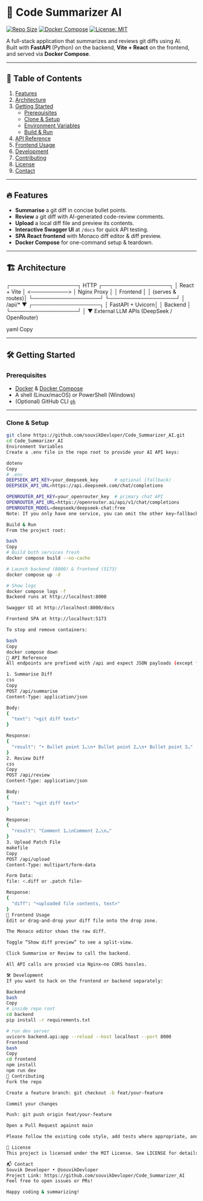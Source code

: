 # 🚀 Code Summarizer AI

[![Repo Size](https://img.shields.io/github/repo-size/souvikDevloper/Code_Summarizer_AI)](https://github.com/souvikDevloper/Code_Summarizer_AI)
[![Docker Compose](https://img.shields.io/badge/docker-compose-✓-blue)]()
[![License: MIT](https://img.shields.io/badge/License-MIT-yellow.svg)](LICENSE)

A full-stack application that summarizes and reviews git diffs using AI.  
Built with **FastAPI** (Python) on the backend, **Vite + React** on the frontend, and served via **Docker Compose**.

---

## 📖 Table of Contents

1. [Features](#-features)  
2. [Architecture](#-architecture)  
3. [Getting Started](#-getting-started)  
   - [Prerequisites](#prerequisites)  
   - [Clone & Setup](#clone--setup)  
   - [Environment Variables](#environment-variables)  
   - [Build & Run](#build--run)  
4. [API Reference](#-api-reference)  
5. [Frontend Usage](#-frontend-usage)  
6. [Development](#-development)  
7. [Contributing](#-contributing)  
8. [License](#-license)  
9. [Contact](#-contact)  

---

## 🔥 Features

- **Summarise** a git diff in concise bullet points.  
- **Review** a git diff with AI-generated code-review comments.  
- **Upload** a local diff file and preview its contents.  
- **Interactive Swagger UI** at `/docs` for quick API testing.  
- **SPA React frontend** with Monaco diff editor & diff preview.  
- **Docker Compose** for one-command setup & teardown.  

---

## 🏗 Architecture

┌──────────────────┐ HTTP ┌──────────────────┐
│ React + Vite │ <──────────> │ Nginx Proxy │
│ Frontend │ │ (serves & routes)│
└──────────────────┘ └──────────────────┘
│ /api/*
▼
┌──────────────────┐
│ FastAPI + Uvicorn│
│ Backend │
└──────────────────┘
│
▼
External LLM APIs (DeepSeek / OpenRouter)

yaml
Copy

---

## 🛠 Getting Started

### Prerequisites

- [Docker](https://www.docker.com/) & [Docker Compose](https://docs.docker.com/compose/)  
- A shell (Linux/macOS) or PowerShell (Windows)  
- (Optional) GitHub CLI [`gh`](https://cli.github.com/)  

---

### Clone & Setup

```bash
git clone https://github.com/souvikDevloper/Code_Summarizer_AI.git
cd Code_Summarizer_AI
Environment Variables
Create a .env file in the repo root to provide your AI API keys:

dotenv
Copy
# .env
DEEPSEEK_API_KEY=your_deepseek_key      # optional (fallback)
DEEPSEEK_API_URL=https://api.deepseek.com/chat/completions

OPENROUTER_API_KEY=your_openrouter_key  # primary chat API
OPENROUTER_API_URL=https://openrouter.ai/api/v1/chat/completions
OPENROUTER_MODEL=deepseek/deepseek-chat:free
Note: If you only have one service, you can omit the other key—fallback logic will skip missing ones.

Build & Run
From the project root:

bash
Copy
# Build both services fresh
docker compose build --no-cache

# Launch backend (8000) & frontend (5173)
docker compose up -d

# Show logs
docker compose logs -f
Backend runs at http://localhost:8000

Swagger UI at http://localhost:8000/docs

Frontend SPA at http://localhost:5173

To stop and remove containers:

bash
Copy
docker compose down
📡 API Reference
All endpoints are prefixed with /api and expect JSON payloads (except file upload).

1. Summarise Diff
css
Copy
POST /api/summarise
Content-Type: application/json

Body:
{
  "text": "<git diff text>"
}

Response:
{
  "result": "• Bullet point 1…\n• Bullet point 2…\n• Bullet point 3…"
}
2. Review Diff
css
Copy
POST /api/review
Content-Type: application/json

Body:
{
  "text": "<git diff text>"
}

Response:
{
  "result": "Comment 1…\nComment 2…\n…"
}
3. Upload Patch File
makefile
Copy
POST /api/upload
Content-Type: multipart/form-data

Form Data:
file: <.diff or .patch file>

Response:
{
  "diff": "<uploaded file contents, text>"
}
🎨 Frontend Usage
Edit or drag-and-drop your diff file onto the drop zone.

The Monaco editor shows the raw diff.

Toggle “Show diff preview” to see a split-view.

Click Summarise or Review to call the backend.

All API calls are proxied via Nginx—no CORS hassles.

🛠 Development
If you want to hack on the frontend or backend separately:

Backend
bash
Copy
# inside repo root
cd backend
pip install -r requirements.txt

# run dev server
uvicorn backend.api:app --reload --host localhost --port 8000
Frontend
bash
Copy
cd frontend
npm install
npm run dev
🤝 Contributing
Fork the repo

Create a feature branch: git checkout -b feat/your-feature

Commit your changes

Push: git push origin feat/your-feature

Open a Pull Request against main

Please follow the existing code style, add tests where appropriate, and update this README if needed.

📄 License
This project is licensed under the MIT License. See LICENSE for details.

📬 Contact
Souvik Developer • @souvikDevloper
Project Link: https://github.com/souvikDevloper/Code_Summarizer_AI
Feel free to open issues or PRs!

Happy coding & summarizing!